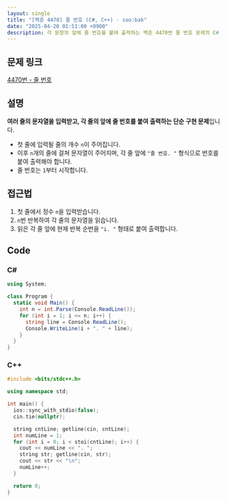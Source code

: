 ```yaml
---
layout: single
title: "[백준 4470] 줄 번호 (C#, C++) - soo:bak"
date: "2025-04-20 01:51:00 +0900"
description: 각 문장의 앞에 줄 번호를 붙여 출력하는 백준 4470번 줄 번호 문제의 C# 및 C++ 풀이 및 해설
---
```


## 문제 링크
[4470번 - 줄 번호](https://www.acmicpc.net/problem/4470)

## 설명
**여러 줄의 문자열을 입력받고, 각 줄의 앞에 줄 번호를 붙여 출력하는 단순 구현 문제**입니다.
<br>

- 첫 줄에 입력될 줄의 개수 `n`이 주어집니다.
- 이후 `n`개의 줄에 걸쳐 문자열이 주어지며, 각 줄 앞에 `"줄 번호. "` 형식으로 번호를 붙여 출력해야 합니다.
- 줄 번호는 `1`부터 시작합니다.

## 접근법

1. 첫 줄에서 정수 `n`을 입력받습니다.
2. `n`번 반복하여 각 줄의 문자열을 읽습니다.
3. 읽은 각 줄 앞에 현재 반복 순번을 `"i. "` 형태로 붙여 출력합니다.

## Code

### C#
```csharp
using System;

class Program {
  static void Main() {
    int n = int.Parse(Console.ReadLine());
    for (int i = 1; i <= n; i++) {
      string line = Console.ReadLine();
      Console.WriteLine(i + ". " + line);
    }
  }
}
```

### C++
```cpp
#include <bits/stdc++.h>

using namespace std;

int main() {
  ios::sync_with_stdio(false);
  cin.tie(nullptr);

  string cntLine; getline(cin, cntLine);
  int numLine = 1;
  for (int i = 0; i < stoi(cntLine); i++) {
    cout << numLine << ". ";
    string str; getline(cin, str);
    cout << str << "\n";
    numLine++;
  }

  return 0;
}
```
